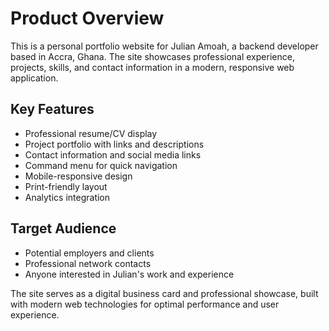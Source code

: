 # Product Overview

This is a personal portfolio website for Julian Amoah, a backend developer based in Accra, Ghana. The site showcases professional experience, projects, skills, and contact information in a modern, responsive web application.

## Key Features
- Professional resume/CV display
- Project portfolio with links and descriptions
- Contact information and social media links
- Command menu for quick navigation
- Mobile-responsive design
- Print-friendly layout
- Analytics integration

## Target Audience
- Potential employers and clients
- Professional network contacts
- Anyone interested in Julian's work and experience

The site serves as a digital business card and professional showcase, built with modern web technologies for optimal performance and user experience.